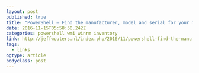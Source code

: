```yaml
---
layout: post 
published: true 
title: "PowerShell – Find the manufacturer, model and serial for your monitors | Jeff Wouters's Blog" 
date: 2016-11-15T05:58:50.242Z 
categories: powershell wmi winrm inventory
link: http://jeffwouters.nl/index.php/2016/11/powershell-find-the-manufacturer-model-and-serial-for-your-monitors/ 
tags:
  - links
ogtype: article 
bodyclass: post 
---
```


